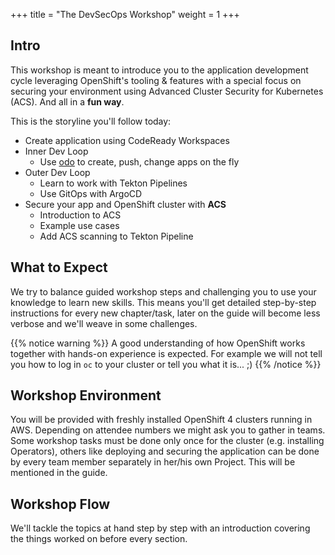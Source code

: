 +++
title = "The DevSecOps Workshop"
weight = 1
+++

## Intro
This workshop is meant to introduce you to the application development cycle leveraging OpenShift's tooling & features with a special focus on securing your environment using Advanced Cluster Security for Kubernetes (ACS). And all in a **fun way**.

This is the storyline you'll follow today:

- Create application using CodeReady Workspaces
- Inner Dev Loop
  - Use [odo](https://developers.redhat.com/products/odo/overview) to create, push, change apps on the fly
- Outer Dev Loop
  - Learn to work with Tekton Pipelines
  - Use GitOps with ArgoCD
- Secure your app and OpenShift cluster with **ACS**
  - Introduction to ACS
  - Example use cases
  - Add ACS scanning to Tekton Pipeline

## What to Expect
We try to balance guided workshop steps and challenging you to use your knowledge to learn new skills. This means you'll get detailed step-by-step instructions for every new chapter/task, later on the guide will become less verbose and we'll weave in some challenges.

{{% notice warning %}}
A good understanding of how OpenShift works together with hands-on experience is expected. For example we will not tell you how to log in `oc` to your cluster or tell you what it is... ;)
{{% /notice %}}

## Workshop Environment
You will be provided with freshly installed OpenShift 4 clusters running in AWS. Depending on attendee numbers we might ask you to gather in teams. Some workshop tasks must be done only once for the cluster (e.g. installing Operators), others like deploying and securing the application can be done by every team member separately in her/his own Project. This will be mentioned in the guide.

## Workshop Flow
We'll tackle the topics at hand step by step with an introduction covering the things worked on before every section.
